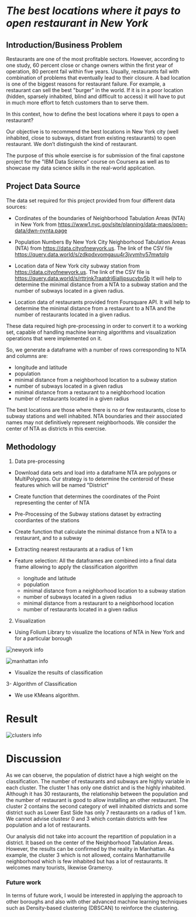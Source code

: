 #  *The best locations where it pays to open restaurant in New York*

## Introduction/Business Problem

Restaurants are one of the most profitable sectors. However, according to one study, 60 percent close or change owners within the first year of operation, 80 percent fail within five years. Usually, restaurants fail with combination of problems that eventually lead to their closure. A bad location is one of the biggest reasons for restaurant failure. For example, a restaurant can sell the best "burger" in the world. If it is in a poor location (hidden, sparsely inhabited, blind and difficult to access) it will have to put in much more effort to fetch customers than to serve them.

In this context, how to define the best locations where it pays to open a restaurant?

Our objective is to recommend the best locations in New York city (well inhabited, close to subways, distant from existing restaurants) to open restaurant. We don’t distinguish the kind of restaurant.

The purpose of this whole exercise is for submission of the final capstone project for the "IBM Data Science" course on Coursera as well as to showcase my data science skills in the real-world application.



## Project Data Source

The data set required for this project provided from four different data sources: 

- Cordinates of the boundaries of Neighborhood Tabulation Areas (NTA) in New York from https://www1.nyc.gov/site/planning/data-maps/open-data/dwn-nynta.page

- Population Numbers By New York City Neighborhood Tabulation Areas (NTA) from https://data.cityofnewyork.us. The link of the CSV file https://query.data.world/s/zdkpdxvomgauu4r3jvymhy57mwtolg

- Location data of New York city subway station from https://data.cityofnewyork.us. The link of the CSV file is https://query.data.world/s/rttrjnk7raatdri6ialljpsucvbv5b
It will help to determine the minimal distance from a NTA to a subway station and the number of subways located in a given radius.

- Location data of restaurants provided from Foursquare API. It will help to determine the minimal distance from a restaurant to a NTA and the number of restaurants located in a given radius.

These data required high pre-processing in order to convert it to a working set, capable of handling machine learning algorithms and visualization operations that were implemented on it.

So, we generate a dataframe with a number of rows corresponding to NTA and columns are:
* longitude and latitude
* population
* minimal distance from a neighborhood location to a subway station
* number of subways located in a given radius
* minimal distance from a restaurant to a neighborhood location
* number of restaurants located in a given radius


The best locations are those where there is no or few restaurants, close to subway stations and well inhabited. 
NTA boundaries and their associated names may not definitively represent neighborhoods. We consider the center of NTA as districts in this exercise.


## Methodology

1. Data pre-processing

- Download data sets and load into a dataframe
  NTA are polygons or MultiPolygons. Our strategy is to determine the centeroid of these features which will be named "District"

- Create function that determines the coordinates of the Point representing the center of NTA

- Pre-Processing of the Subway stations dataset by extracting coordiantes of the stations

- Create function that calculate the minimal distance from a NTA to a restaurant, and to a subway
- Extracting nearest restaurants at a radius of 1 km

- Feature selection: All the dataframes are combined into a final data frame allowing to apply the classification algorithm
    * longitude and latitude
    * population
    * minimal distance from a neighborhood location to a subway station
    * number of subways located in a given radius
    * minimal distance from a restaurant to a neighborhood location
    * number of restaurants located in a given radius

2. Visualization
- Using Folium Library to visualize the locations of NTA in New York and for a particular borough

![newyork info](./images/newyork.png)   

![manhattan info](./images/manhattan.png)

- Visualize the results of classification

3- Algorithm of Classification
- We use KMeans algorithm. 

# Result

![clusters info](./images/clusters.png)

# Discussion

As we can observe, the population of district have a high weight on the classification. The number of restaurants and subways are highly variable in each cluster. The cluster 1 has only one district and is the highly inhabited. Although it has 30 restaurants, the relationship between the population and the number of restaurant is good to allow installing an other restaurant. The cluster 2 contains the second category of well inhabited districts and some district such as Lower East Side has only 7 restaurants on a radius of 1 km. We cannot advise clustesr 0 and 3 which contain districts with few population and a lot of restaurants.

Our analysis did not take into account the repartition of population in a district. It based on the center of the Neighborhood Tabulation Areas. However, the results can be confirmed by the reality in Manhattan. As example, the cluster 3 which is not allowed, contains Manhattanville neighborhood which is few inhabited but has a lot of restaurants. It welcomes many tourists, likewise Gramercy.

### Future work

In terms of future work, I would be interested in applying the approach to other boroughs and also with other advanced machine learning techniques such as Density-based clustering (DBSCAN) to reinforce the clustering.


